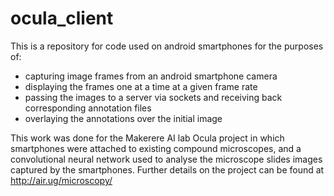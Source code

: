 # ocula_client
This is a repository for code used on android smartphones for the purposes of:
  - capturing image frames from an android smartphone camera
  - displaying the frames one at a time at a given frame rate
  - passing the images to a server via sockets and receiving back corresponding annotation files
  - overlaying the annotations over the initial image

This work was done for the Makerere AI lab Ocula project in which smartphones were attached to existing compound microscopes, and a convolutional neural network used to analyse the microscope slides images captured by the smartphones. Further details on the project can be found at http://air.ug/microscopy/
